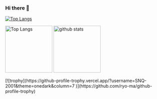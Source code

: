 ### Hi there 👋
[![Top Langs](https://github-readme-stats.vercel.app/api/top-langs/?username=SNQ-2001&layout=compact&theme=onedark)](https://github.com/anuraghazra/github-readme-stats)
<p align="left"> 
<img alt="Top Langs" height="150px" src="https://github-readme-stats.vercel.app/api/top-langs/?username=SNQ-2001&layout=compact&show_icons=true&theme=onedark" />
<img alt="github stats" height="150px" src="https://github-readme-stats.vercel.app/api?username=SNQ-2001&theme=onedark&show_icons=ture" />
</p>
[![trophy](https://github-profile-trophy.vercel.app/?username=SNQ-2001&theme=onedark&column=7
)](https://github.com/ryo-ma/github-profile-trophy)
